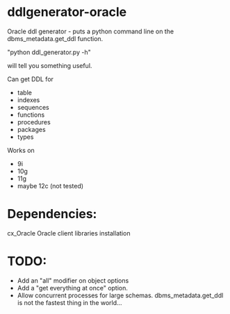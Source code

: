 ddlgenerator-oracle
===================

Oracle ddl generator - puts a python command line on the dbms_metadata.get_ddl function.

"python ddl_generator.py -h" 

will tell you something useful.


Can get DDL for 
- table
- indexes
- sequences
- functions
- procedures
- packages
- types

Works on
- 9i
- 10g
- 11g
- maybe 12c (not tested)

Dependencies:
============
cx_Oracle
Oracle client libraries installation


TODO:
=====
- Add an "all" modifier on object options
- Add a "get everything at once" option.
- Allow concurrent processes for large schemas.  dbms_metadata.get_ddl is not the fastest thing in the world...
